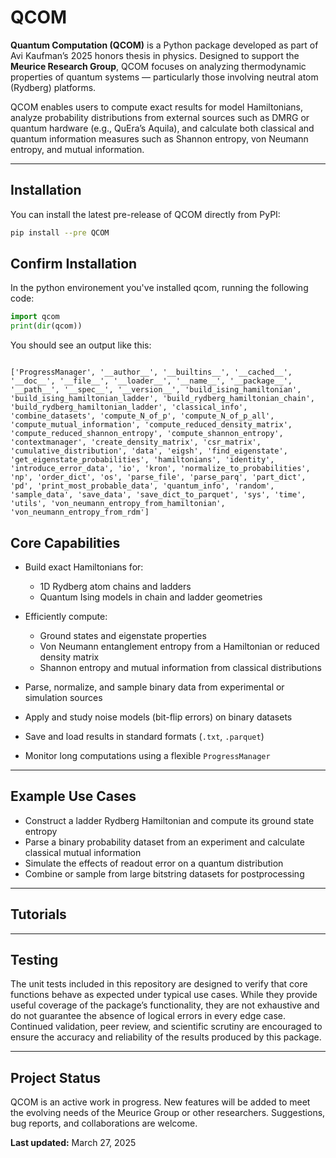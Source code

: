 # QCOM

**Quantum Computation (QCOM)** is a Python package developed as part of Avi Kaufman’s 2025 honors thesis in physics. Designed to support the **Meurice Research Group**, QCOM focuses on analyzing thermodynamic properties of quantum systems — particularly those involving neutral atom (Rydberg) platforms.

QCOM enables users to compute exact results for model Hamiltonians, analyze probability distributions from external sources such as DMRG or quantum hardware (e.g., QuEra’s Aquila), and calculate both classical and quantum information measures such as Shannon entropy, von Neumann entropy, and mutual information.

---

## Installation

You can install the latest pre-release of QCOM directly from PyPI:

```bash
pip install --pre QCOM
```

## Confirm Installation

In the python environement you've installed qcom, running the following code:

```python
import qcom
print(dir(qcom))
```

You should see an output like this:

```text

['ProgressManager', '__author__', '__builtins__', '__cached__', '__doc__', '__file__', '__loader__', '__name__', '__package__', '__path__', '__spec__', '__version__', 'build_ising_hamiltonian', 'build_ising_hamiltonian_ladder', 'build_rydberg_hamiltonian_chain', 'build_rydberg_hamiltonian_ladder', 'classical_info', 'combine_datasets', 'compute_N_of_p', 'compute_N_of_p_all', 'compute_mutual_information', 'compute_reduced_density_matrix', 'compute_reduced_shannon_entropy', 'compute_shannon_entropy', 'contextmanager', 'create_density_matrix', 'csr_matrix', 'cumulative_distribution', 'data', 'eigsh', 'find_eigenstate', 'get_eigenstate_probabilities', 'hamiltonians', 'identity', 'introduce_error_data', 'io', 'kron', 'normalize_to_probabilities', 'np', 'order_dict', 'os', 'parse_file', 'parse_parq', 'part_dict', 'pd', 'print_most_probable_data', 'quantum_info', 'random', 'sample_data', 'save_data', 'save_dict_to_parquet', 'sys', 'time', 'utils', 'von_neumann_entropy_from_hamiltonian', 'von_neumann_entropy_from_rdm']
```

## Core Capabilities

- Build exact Hamiltonians for:
  - 1D Rydberg atom chains and ladders
  - Quantum Ising models in chain and ladder geometries

- Efficiently compute:
  - Ground states and eigenstate properties
  - Von Neumann entanglement entropy from a Hamiltonian or reduced density matrix
  - Shannon entropy and mutual information from classical distributions

- Parse, normalize, and sample binary data from experimental or simulation sources

- Apply and study noise models (bit-flip errors) on binary datasets

- Save and load results in standard formats (`.txt`, `.parquet`)

- Monitor long computations using a flexible `ProgressManager`

---

## Example Use Cases

- Construct a ladder Rydberg Hamiltonian and compute its ground state entropy  
- Parse a binary probability dataset from an experiment and calculate classical mutual information  
- Simulate the effects of readout error on a quantum distribution  
- Combine or sample from large bitstring datasets for postprocessing

---

## Tutorials



---

## Testing

The unit tests included in this repository are designed to verify that core functions behave as expected under typical use cases. While they provide useful coverage of the package’s functionality, they are not exhaustive and do not guarantee the absence of logical errors in every edge case. Continued validation, peer review, and scientific scrutiny are encouraged to ensure the accuracy and reliability of the results produced by this package.

---

## Project Status

QCOM is an active work in progress. New features will be added to meet the evolving needs of the Meurice Group or other researchers. Suggestions, bug reports, and collaborations are welcome.

**Last updated:** March 27, 2025
